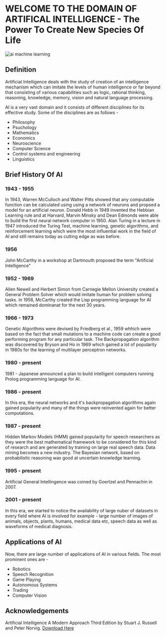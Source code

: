 # WELCOME TO THE DOMAIN OF ARTIFICAL INTELLIGENCE - The Power To Create New Species Of Life

![ai machine learning](https://user-images.githubusercontent.com/35863175/45927278-8f758c80-bf4e-11e8-8784-05d539684729.jpg)

## Definition
Artificial Intelligence deals with the study of creation of an intelligence mechanism which can imitate the levels of human intelligence or far beyond that consisting of various capabilities such as logic, rational thinking, reasoning, knowledge, memory, vision and natural language processing.

AI is a very vast domain and it consists of different disciplines for its effective study. Some of the disciplines are as follows - 
* Philosophy
* Psuchology
* Mathematics
* Economics
* Neuroscience
* Computer Science
* Control systems and engineering
* Linguistics

## Brief History Of AI

### 1943 - 1955
In 1943, Warren McCulloch and Walter Pitts showed that any computable function can be calculated using using a network of neurons and propsed a model for an artificial neuron. Donald Hebb in 1949 invented the Hebbian Learning rule and at Harvard, Marvin Minsky and Dean Edmonds were able to build the first neural network computer in 1950. Alan Turing in a lecture in 1947 introduced the Turing Test, machine learning, genetic algorithms, and reinforcement learning which were the most influential work in the field of AI and still remains today as cutting edge as was before.

### 1956
John McCarthy in a workshop at Dartmouth proposed the term "Artificial Intelligence"

### 1952 - 1969
Allen Newell and Herbert Simon from Carnegie Mellon University created a General Problem Solver which would imitate human for problem solving tasks. In 1958, McCarthy created the Lisp programming language for AI which remained dominanat for the next 30 years.

### 1966 - 1973
Genetic Algorithms were devised by Friedberg et al., 1959 whhich were based on the fact that small mutations to a machine code can create a good performing program for any particular task. The Backpropagation algorithm was discovered by Bryson and Ho in 1969 which gained a lot of popularity in 1980s for the learning of multilayer perceptron networks.

### 1980 - present
1981 - Japanese announced a plan to build intelligent computers running Prolog programming language for AI. 

### 1986 - present
In this era, the neural networks and it's backpropagation algorithms again gained popularity and many of the things were reinvented again for better computations.

### 1987 - present
Hidden Markov Models (HMM) gained popularity for speech researchers as they were the best mathematical framework to be considered for this kind of research and are generated by training on large real speech data. Data mining becomes a new industry. The Bayesian network, based on probabilistic reasoning was good at uncertain knowledge learning.

### 1995 - present
Artificial General Intellingence was coined by Goertzel and Pennachin in 2007.

### 2001 - present
In this era, we started to notice the availability of large nuber of datasets in every field where AI is involved for example - large number of images of animals, objects, plants, humans, medical data etc, speech data as well as waveforms of medical diagnosis.

## Applications of AI
Now, there are large number of applications of AI in various fields. The most prominent ones are - 
* Robotics
* Speech Recognition
* Game Playing
* Autonomous Systems
* Trading
* Computer Vision

## Acknowledgements
Artificial Intelligence A Modern Approach Third Edition by Stuart J. Russell and Peter Norvig. [Download Here](https://www.google.com/url?sa=t&rct=j&q=&esrc=s&source=web&cd=1&ved=2ahUKEwj_37zB-9DdAhXLM48KHQyFBNEQFjAAegQIDRAC&url=https%3A%2F%2Fwww.cin.ufpe.br%2F~tfl2%2Fartificial-intelligence-modern-approach.9780131038059.25368.pdf&usg=AOvVaw0Ba2OoXSl4QuGW-AzLXmx1)

